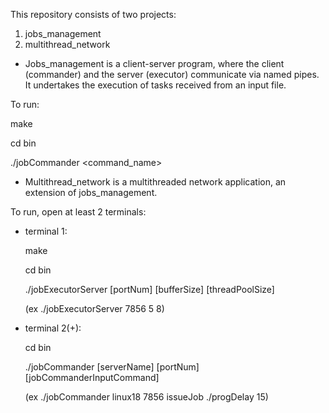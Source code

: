 This repository consists of two projects:
1. jobs_management
2. multithread_network

- Jobs_management is a client-server program, where the client (commander) and the server (executor) communicate via named pipes. It undertakes the execution of tasks received from an input file.

To run:

  make

  cd bin

  ./jobCommander <command_name> <arguments>

- Multithread_network is a multithreaded network application, an extension of jobs_management.

To run, open at least 2 terminals:
  - terminal 1:

    make

    cd bin

    ./jobExecutorServer [portNum] [bufferSize] [threadPoolSize]

    (ex ./jobExecutorServer 7856 5 8)

  - terminal 2(+):

    cd bin

    ./jobCommander [serverName] [portNum] [jobCommanderInputCommand]

    (ex ./jobCommander linux18 7856 issueJob ./progDelay 15)
  
